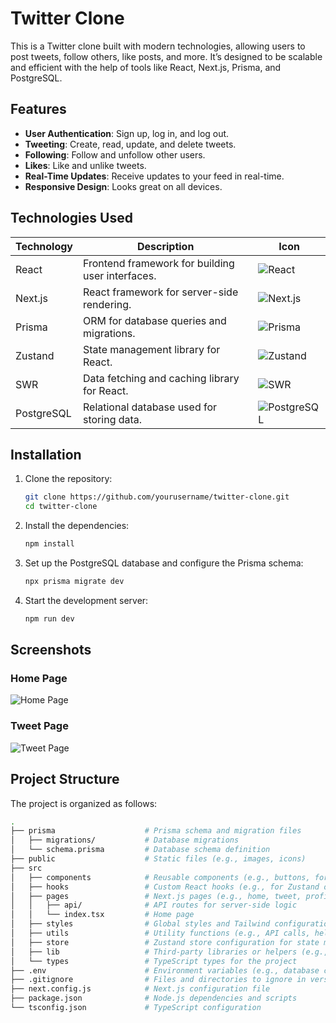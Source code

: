 # Twitter Clone

This is a Twitter clone built with modern technologies, allowing users to post tweets, follow others, like posts, and more. It’s designed to be scalable and efficient with the help of tools like React, Next.js, Prisma, and PostgreSQL.

## Features

- **User Authentication**: Sign up, log in, and log out.
- **Tweeting**: Create, read, update, and delete tweets.
- **Following**: Follow and unfollow other users.
- **Likes**: Like and unlike tweets.
- **Real-Time Updates**: Receive updates to your feed in real-time.
- **Responsive Design**: Looks great on all devices.

## Technologies Used

| Technology     | Description                                         | Icon                                                                 |
|----------------|-----------------------------------------------------|----------------------------------------------------------------------|
| React          | Frontend framework for building user interfaces.    | ![React](https://img.shields.io/badge/-React-61DAFB?logo=react&logoColor=white&style=for-the-badge) |
| Next.js        | React framework for server-side rendering.          | ![Next.js](https://img.shields.io/badge/-Next.js-000000?logo=nextdotjs&logoColor=white&style=for-the-badge) |
| Prisma         | ORM for database queries and migrations.            | ![Prisma](https://img.shields.io/badge/-Prisma-2D3748?logo=prisma&logoColor=white&style=for-the-badge) |
| Zustand        | State management library for React.                 | ![Zustand](https://img.shields.io/badge/-Zustand-181717?logo=z&style=for-the-badge) |
| SWR            | Data fetching and caching library for React.        | ![SWR](https://img.shields.io/badge/-SWR-000000?logo=swr&logoColor=white&style=for-the-badge) |
| PostgreSQL     | Relational database used for storing data.          | ![PostgreSQL](https://img.shields.io/badge/-PostgreSQL-336791?logo=postgresql&logoColor=white&style=for-the-badge) |

## Installation

1. Clone the repository:

    ```bash
    git clone https://github.com/yourusername/twitter-clone.git
    cd twitter-clone
    ```

2. Install the dependencies:

    ```bash
    npm install
    ```

3. Set up the PostgreSQL database and configure the Prisma schema:

    ```bash
    npx prisma migrate dev
    ```

4. Start the development server:

    ```bash
    npm run dev
    ```

## Screenshots

### Home Page
![Home Page](path-to-your-screenshot.png)

### Tweet Page
![Tweet Page](path-to-your-screenshot.png)

## Project Structure

The project is organized as follows:

```bash
.
├── prisma                    # Prisma schema and migration files
│   ├── migrations/           # Database migrations
│   └── schema.prisma         # Database schema definition
├── public                    # Static files (e.g., images, icons)
├── src
│   ├── components            # Reusable components (e.g., buttons, forms, etc.)
│   ├── hooks                 # Custom React hooks (e.g., for Zustand or SWR)
│   ├── pages                 # Next.js pages (e.g., home, tweet, profile)
│   │   ├── api/              # API routes for server-side logic
│   │   └── index.tsx         # Home page
│   ├── styles                # Global styles and Tailwind configuration
│   ├── utils                 # Utility functions (e.g., API calls, helpers)
│   ├── store                 # Zustand store configuration for state management
│   ├── lib                   # Third-party libraries or helpers (e.g., Prisma client, SWR setup)
│   └── types                 # TypeScript types for the project
├── .env                      # Environment variables (e.g., database connection strings)
├── .gitignore                # Files and directories to ignore in version control
├── next.config.js            # Next.js configuration file
├── package.json              # Node.js dependencies and scripts
└── tsconfig.json             # TypeScript configuration


